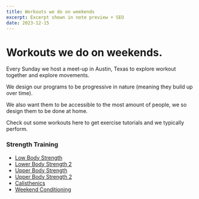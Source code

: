 ```yaml
---
title: Workouts we do on weekends
excerpt: Excerpt shown in note preview + SEO
date: 2023-12-15
---
```


# Workouts we do on weekends.

Every Sunday we host a meet-up in Austin, Texas to explore workout together and explore movements. 

We design our programs to be progressive in nature (meaning they build up over time).

We also want them to be accessible to the most amount of people, we so design them to be done at home. 

Check out some workouts here to get exercise tutorials and we typically perform. 

### Strength Training

- [Low Body Strength](../fitness/lower-body-workout)
- [Lower Body Strength 2](../fitness/lower-body-workout-2)
- [Upper Body Strength](../fitness/upper-body-workout)
- [Upper Body Strength 2](../fitness/upper-body-workout-2)
- [Calisthenics](../fitness/calisthenics-workout)
- [Weekend Conditioning](../fitness/weekend-conditioning-christmas)

